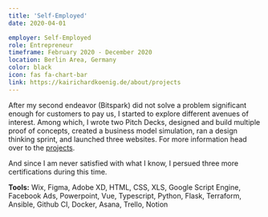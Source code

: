 ```yaml
---
title: 'Self-Employed'
date: 2020-04-01

employer: Self-Employed
role: Entrepreneur
timeframe: February 2020 - December 2020
location: Berlin Area, Germany
color: black
icon: fas fa-chart-bar
link: https://kairichardkoenig.de/about/projects
---
```


After my second endeavor (Bitspark) did not solve a problem significant enough for customers to pay us, I started to explore different avenues of interest. Among which, I wrote two Pitch Decks, designed and build multiple proof of concepts, created a business model simulation, ran a design thinking sprint, and launched three websites.  For more information head over to the [projects](https://kairichardkoenig.de/about/projects).

And since I am never satisfied with what I know, I persued three more certifications during this time.

**Tools:** <span class="text-monospaced">Wix, Figma, Adobe XD, HTML, CSS, XLS, Google Script Engine, Facebook Ads, Powerpoint, Vue, Typescript, Python, Flask, Terraform, Ansible, Github CI, Docker, Asana, Trello, Notion</span>

